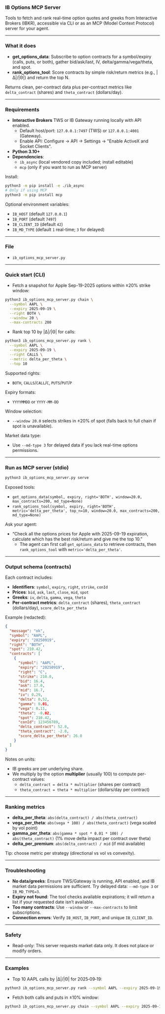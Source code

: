 ### IB Options MCP Server

Tools to fetch and rank real-time option quotes and greeks from Interactive Brokers (IBKR), accessible via CLI or as an MCP (Model Context Protocol) server for your agent.

---

### What it does
- **get_options_data**: Subscribe to option contracts for a symbol/expiry (calls, puts, or both), gather bid/ask/last, IV, delta/gamma/vega/theta, and spot.
- **rank_options_tool**: Score contracts by simple risk/return metrics (e.g., |Δ|/|Θ|) and return the top N.

Returns clean, per-contract data plus per-contract metrics like `delta_contract` (shares) and `theta_contract` (dollars/day).

---

### Requirements
- **Interactive Brokers** TWS or IB Gateway running locally with API enabled.
  - Default host/port: `127.0.0.1:7497` (TWS) or `127.0.0.1:4001` (Gateway).
  - Enable API: Configure → API → Settings → "Enable ActiveX and Socket Clients".
- **Python 3.10+**
- **Dependencies**:
  - `ib_async` (local vendored copy included; install editable)
  - `mcp` (only if you want to run as MCP server)

Install:
```bash
python3 -m pip install -e ./ib_async
# Only if using MCP
python3 -m pip install mcp
```

Optional environment variables:
- `IB_HOST` (default `127.0.0.1`)
- `IB_PORT` (default `7497`)
- `IB_CLIENT_ID` (default `42`)
- `IB_MD_TYPE` (default `1` real-time; `3` for delayed)

---

### File
- `ib_options_mcp_server.py`

---

### Quick start (CLI)
- Fetch a snapshot for Apple Sep-19-2025 options within ±20% strike window:
```bash
python3 ib_options_mcp_server.py chain \
  --symbol AAPL \
  --expiry 2025-09-19 \
  --right BOTH \
  --window 20 \
  --max-contracts 200
```

- Rank top 10 by |Δ|/|Θ| for calls:
```bash
python3 ib_options_mcp_server.py rank \
  --symbol AAPL \
  --expiry 2025-09-19 \
  --right CALLS \
  --metric delta_per_theta \
  --top 10
```

Supported rights:
- `BOTH`, `CALLS`/`CALL`/`C`, `PUTS`/`PUT`/`P`

Expiry formats:
- `YYYYMMDD` or `YYYY-MM-DD`

Window selection:
- `--window 20.0` selects strikes in ±20% of spot (falls back to full chain if spot is unavailable).

Market data type:
- Use `--md-type 3` for delayed data if you lack real-time options permissions.

---

### Run as MCP server (stdio)
```bash
python3 ib_options_mcp_server.py serve
```
Exposed tools:
- `get_options_data(symbol, expiry, right='BOTH', window=20.0, max_contracts=200, md_type=None)`
- `rank_options_tool(symbol, expiry, right='BOTH', metric='delta_per_theta', top_n=10, window=20.0, max_contracts=200, md_type=None)`

Ask your agent:
- “Check all the options prices for Apple with 2025-09-19 expiration, calculate which has the best risk/return and give me the top 10.”
  - The agent can first call `get_options_data` to retrieve contracts, then `rank_options_tool` with `metric='delta_per_theta'`.

---

### Output schema (contracts)
Each contract includes:
- **Identifiers**: `symbol`, `expiry`, `right`, `strike`, `conId`
- **Prices**: `bid`, `ask`, `last`, `close`, `mid`, `spot`
- **Greeks**: `iv`, `delta`, `gamma`, `vega`, `theta`
- **Per‑contract metrics**: `delta_contract` (shares), `theta_contract` (dollars/day), `score_delta_per_theta`

Example (redacted):
```json
{
  "message": "ok",
  "symbol": "AAPL",
  "expiry": "20250919",
  "right": "BOTH",
  "spot": 210.42,
  "contracts": [
    {
      "symbol": "AAPL",
      "expiry": "20250919",
      "right": "C",
      "strike": 210.0,
      "bid": 16.4,
      "ask": 17.0,
      "mid": 16.7,
      "iv": 0.29,
      "delta": 0.52,
      "gamma": 0.01,
      "vega": 0.11,
      "theta": -0.02,
      "spot": 210.42,
      "conId": 123456789,
      "delta_contract": 52.0,
      "theta_contract": -2.0,
      "score_delta_per_theta": 26.0
    }
  ]
}
```

Notes on units:
- IB greeks are per underlying share.
- We multiply by the option **multiplier** (usually 100) to compute per-contract values:
  - `delta_contract = delta * multiplier` (shares per contract)
  - `theta_contract = theta * multiplier` (dollars/day per contract)

---

### Ranking metrics
- **delta_per_theta**: `abs(delta_contract) / abs(theta_contract)`
- **vega_per_theta**: `abs(vega * 100) / abs(theta_contract)`  (vega scaled by vol point)
- **gamma_per_theta**: `abs(gamma * spot * 0.01 * 100) / abs(theta_contract)` (1% move delta impact per contract over theta)
- **delta_per_premium**: `abs(delta_contract) / mid` (if mid available)

Tip: choose metric per strategy (directional vs vol vs convexity).

---

### Troubleshooting
- **No data/greeks**: Ensure TWS/Gateway is running, API enabled, and IB market data permissions are sufficient. Try delayed data: `--md-type 3` or `IB_MD_TYPE=3`.
- **Expiry not found**: The tool checks available expirations; it will return a list if your requested date isn’t available.
- **Too many contracts**: Use `--window` or `--max-contracts` to limit subscriptions.
- **Connection errors**: Verify `IB_HOST`, `IB_PORT`, and unique `IB_CLIENT_ID`.

---

### Safety
- Read-only: This server requests market data only. It does not place or modify orders.

---

### Examples
- Top 10 AAPL calls by |Δ|/|Θ| for 2025‑09‑19:
```bash
python3 ib_options_mcp_server.py rank --symbol AAPL --expiry 2025-09-19 --right CALLS --metric delta_per_theta --top 10
```
- Fetch both calls and puts in ±10% window:
```bash
python3 ib_options_mcp_server.py chain --symbol AAPL --expiry 2025-09-19 --right BOTH --window 10
```
